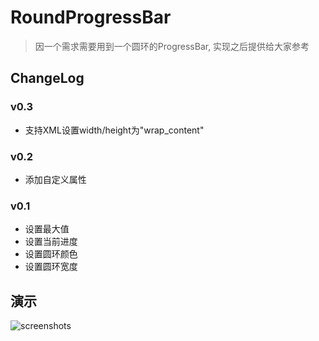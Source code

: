 # RoundProgressBar

> 因一个需求需要用到一个圆环的ProgressBar, 实现之后提供给大家参考

## ChangeLog
### v0.3
- 支持XML设置width/height为"wrap_content"

### v0.2
- 添加自定义属性

### v0.1
- 设置最大值
- 设置当前进度
- 设置圆环颜色
- 设置圆环宽度

## 演示

![screenshots](https://raw.githubusercontent.com/Langjun/RoundProgressBar/master/screenshots/ezgif-1394761860.gif)
